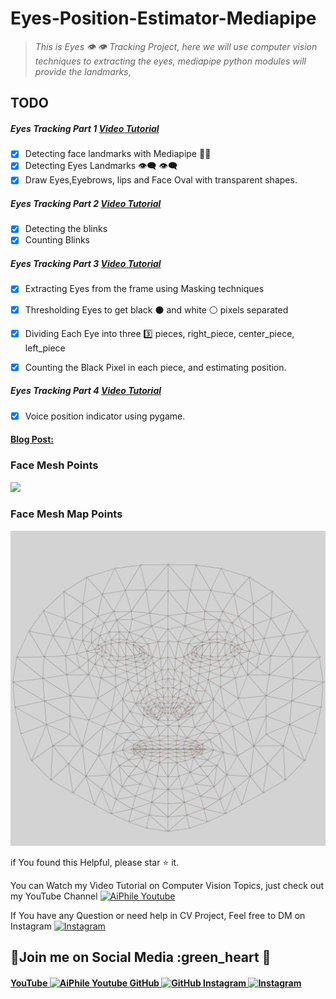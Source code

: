 # Eyes-Position-Estimator-Mediapipe
> *This is Eyes :eye: :eye: Tracking Project, here we will use computer vision techniques to extracting the eyes,  mediapipe python modules will provide the landmarks*, 

## TODO 

##### Eyes Tracking Part 1  [Video Tutorial](https://youtu.be/-jFobb6ARc4)

- [x] Detecting face landmarks with Mediapipe 👨‍💻  
- [x] Detecting Eyes Landmarks 👁️‍🗨️ 👁️‍🗨️  
- [x] Draw Eyes,Eyebrows, lips and Face Oval with transparent shapes.

##### Eyes Tracking Part 2 [Video Tutorial](https://youtu.be/XIJD43rbI-4) 
- [x] Detecting the blinks
- [x] Counting Blinks

##### Eyes Tracking Part 3 [Video Tutorial](https://youtu.be/Y-mCtkv41rk) 

- [x] Extracting Eyes from the frame using Masking techniques

- [x] Thresholding Eyes to get black ⚫ and white ⚪ pixels separated 

- [x] Dividing Each Eye into three 3️⃣ pieces, right_piece, center_piece, left_piece

- [x] Counting the Black Pixel in each piece, and estimating position.

##### Eyes Tracking Part 4 [Video Tutorial](https://youtu.be/oAgu20kuRQw) 

- [x] Voice position indicator using pygame.
 

#### [**Blog Post:** ](https://aiphile.blogspot.com/2021/08/eyes-tracking-mediapipe-part1.html)

### Face Mesh Points  
<img src='/mesh_image.png'>

### Face Mesh Map Points  

![Face Mesh Map image](mesh_map.jpg)

if You found this Helpful, please star :star: it.

You can Watch my Video Tutorial on Computer Vision Topics, just check out my YouTube Channel <a href="https://www.youtube.com/c/aiphile">  <img alt="AiPhile Youtube" src="https://user-images.githubusercontent.com/66181793/131223988-882d53a0-4882-468f-9bd7-46b46466baae.png"  width="20"> </a>


If You have any Question or need help in CV Project, Feel free to DM on Instagram  <a href="https://www.instagram.com/aiphile17/">  <img alt="Instagram" src="https://user-images.githubusercontent.com/66181793/131223931-32d84c10-88b4-4cd6-8eb8-89f06c3b5b51.png"  width="20"> </a>

## 💚Join me on Social Media :green_heart 🖤 

<h4><a href="https://www.youtube.com/c/aiphile"> YouTube <img alt="AiPhile Youtube" src="https://user-images.githubusercontent.com/66181793/131223988-882d53a0-4882-468f-9bd7-46b46466baae.png"  width="35"> </a> 
 <a href="https://github.com/Asadullah-Dal17">  GitHub  <img alt="GitHub" src="https://user-images.githubusercontent.com/66181793/131223930-9fd2bfc7-9c43-465d-a057-55f3292f3b2b.png"  width="35"> </a> 
  <a href="https://www.instagram.com/aiphile17/">   Instagram <img alt="Instagram" src="https://user-images.githubusercontent.com/66181793/131223931-32d84c10-88b4-4cd6-8eb8-89f06c3b5b51.png"  width="35"> </a> </h4>
